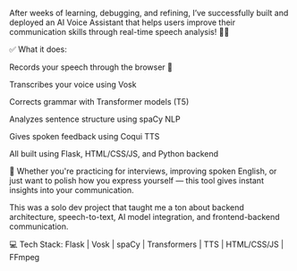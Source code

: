 After weeks of learning, debugging, and refining, I’ve successfully built and deployed an AI Voice Assistant that helps users improve their communication skills through real-time speech analysis! 💬✨

✅ What it does:

Records your speech through the browser 🎤

Transcribes your voice using Vosk

Corrects grammar with Transformer models (T5)

Analyzes sentence structure using spaCy NLP

Gives spoken feedback using Coqui TTS

All built using Flask, HTML/CSS/JS, and Python backend

🧠 Whether you're practicing for interviews, improving spoken English, or just want to polish how you express yourself — this tool gives instant insights into your communication.

This was a solo dev project that taught me a ton about backend architecture, speech-to-text, AI model integration, and frontend-backend communication.

💻 Tech Stack: Flask | Vosk | spaCy | Transformers | TTS | HTML/CSS/JS | FFmpeg
